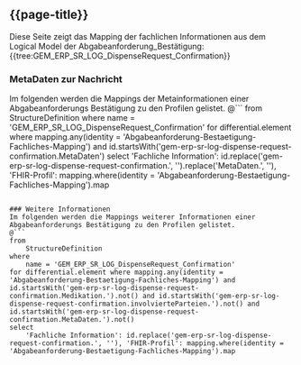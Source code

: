 ## {{page-title}}

Diese Seite zeigt das Mapping der fachlichen Informationen aus dem Logical Model der Abgabeanforderung_Bestätigung: {{tree:GEM_ERP_SR_LOG_DispenseRequest_Confirmation}}

### MetaDaten zur Nachricht
Im folgenden werden die Mappings der Metainformationen einer Abgabeanforderungs Bestätigung zu den Profilen gelistet.
@```
from
	StructureDefinition
where
	name = 'GEM_ERP_SR_LOG_DispenseRequest_Confirmation'
for differential.element where mapping.any(identity = 'Abgabeanforderung-Bestaetigung-Fachliches-Mapping') and id.startsWith('gem-erp-sr-log-dispense-request-confirmation.MetaDaten')
select
	'Fachliche Information': id.replace('gem-erp-sr-log-dispense-request-confirmation.', '').replace('MetaDaten.', ''), 'FHIR-Profil': mapping.where(identity = 'Abgabeanforderung-Bestaetigung-Fachliches-Mapping').map
```

### Weitere Informationen
Im folgenden werden die Mappings weiterer Informationen einer Abgabeanforderungs Bestätigung zu den Profilen gelistet.
@```
from
	StructureDefinition
where
	name = 'GEM_ERP_SR_LOG_DispenseRequest_Confirmation'
for differential.element where mapping.any(identity = 'Abgabeanforderung-Bestaetigung-Fachliches-Mapping') and id.startsWith('gem-erp-sr-log-dispense-request-confirmation.Medikation.').not() and id.startsWith('gem-erp-sr-log-dispense-request-confirmation.involvierteParteien.').not() and id.startsWith('gem-erp-sr-log-dispense-request-confirmation.MetaDaten.').not()
select
	'Fachliche Information': id.replace('gem-erp-sr-log-dispense-request-confirmation.', ''), 'FHIR-Profil': mapping.where(identity = 'Abgabeanforderung-Bestaetigung-Fachliches-Mapping').map
```